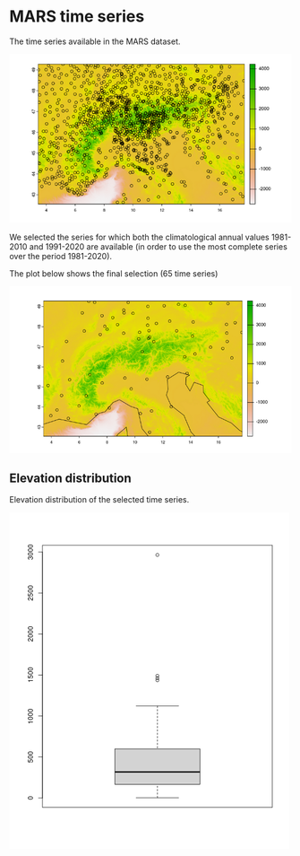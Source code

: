 # MARS time series

The time series available in the MARS dataset.

![Available stations in MARS](./img/mars/marsStations.png)

We selected the series for which both the climatological annual values 1981-2010 and 1991-2020 are available (in order to use the most complete series over the period 1981-2020). 

The plot below shows the final selection (65 time series)

![Selected time series from MARS](./img/mars/selectedMarsStations.png)

## Elevation distribution

Elevation distribution of the selected time series.

![Elevation distribution of the selected time series](/img/mars/altitude_distribution.png)

